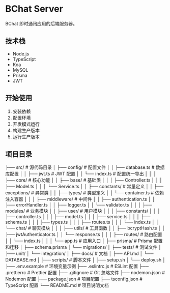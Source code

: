 # BChat Server

BChat 即时通讯应用的后端服务器。

## 技术栈

- Node.js
- TypeScript
- Koa
- MySQL
- Prisma
- JWT

## 开始使用

1. 安装依赖
2. 配置环境
3. 开发模式运行
4. 构建生产版本
5. 运行生产版本

## 项目目录

├── src/ # 源代码目录
│ ├── config/ # 配置文件
│ │ ├── database.ts # 数据库配置
│ │ ├── jwt.ts # JWT 配置
│ │ └── index.ts # 配置统一导出
│ │
│ ├── core/ # 核心功能
│ │ ├── base/ # 基础类
│ │ │ ├── Controller.ts
│ │ │ ├── Model.ts
│ │ │ └── Service.ts
│ │ ├── constants/ # 常量定义
│ │ ├── exceptions/ # 异常类
│ │ ├── types/ # 类型定义
│ │ └── container.ts # 依赖注入容器
│ │
│ ├── middleware/ # 中间件
│ │ ├── authentication.ts
│ │ ├── errorHandler.ts
│ │ ├── logger.ts
│ │ └── validator.ts
│ │
│ ├── modules/ # 业务模块
│ │ ├── user/ # 用户模块
│ │ │ ├── constants/
│ │ │ ├── controller.ts
│ │ │ ├── model.ts
│ │ │ ├── service.ts
│ │ │ ├── schema.ts
│ │ │ ├── types.ts
│ │ │ ├── routes.ts
│ │ │ └── index.ts
│ │ └── chat/ # 聊天模块
│ │
│ ├── utils/ # 工具函数
│ │ ├── bcryptHash.ts
│ │ ├── jwtAuthenticator.ts
│ │ └── response.ts
│ │
│ ├── routes/ # 路由配置
│ │ └── index.ts
│ │
│ └── app.ts # 应用入口
│
├── prisma/ # Prisma 配置和迁移
│ ├── schema.prisma
│ └── migrations/
│
├── tests/ # 测试文件
│ ├── unit/
│ └── integration/
│
├── docs/ # 文档
│ ├── API.md
│ └── DATABASE.md
│
├── scripts/ # 脚本文件
│ ├── setup.sh
│ └── deploy.sh
│
├── .env.example # 环境变量示例
├── .eslintrc.js # ESLint 配置
├── .prettierrc # Prettier 配置
├── .gitignore # Git 忽略文件
├── nodemon.json # Nodemon 配置
├── package.json # 项目配置
├── tsconfig.json # TypeScript 配置
└── README.md # 项目说明文档
